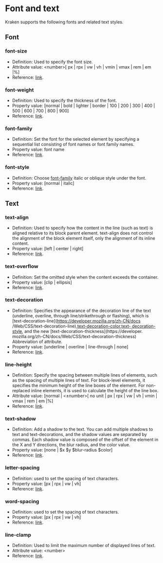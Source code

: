 # Font and text

Kraken supports the following fonts and related text styles.

## Font

### font-size

- Definition: Used to specify the font size.
- Attribute value: \<number>[ px | rpx | vw | vh | vmin | vmax | rem | em |%]
- Reference: [link](https://developer.mozilla.org/zh-CN/docs/Web/CSS/font-size).

### font-weight

- Definition: Used to specify the thickness of the font.
- Property value: [normal | bold | lighter | border | 100 | 200 | 300 | 400 | 500 | 600 | 700 | 800 | 900]
- Reference: [link](https://developer.mozilla.org/zh-CN/docs/Web/CSS/font-weight).

### font-family

- Definition: Set the font for the selected element by specifying a sequential list consisting of font names or font family names.
- Property value: font name
- Reference: [link](https://developer.mozilla.org/zh-CN/docs/Web/CSS/font-family).

### font-style

- Definition: Choose [font-family](https://developer.mozilla.org/zh-CN/docs/Web/CSS/font-family) italic or oblique style under the font.
- Property value: [normal | italic]
- Reference: [link](https://developer.mozilla.org/zh-CN/docs/Web/CSS/font-style).

## Text

### text-align

- Definition: Used to specify how the content in the line (such as text) is aligned relative to its block parent element. text-align does not control the alignment of the block element itself, only the alignment of its inline content.
- Property value: [left | center | right]
- Reference: [link](https://developer.mozilla.org/zh-CN/docs/Web/CSS/text-align).

### text-overflow

- Definition: Set the omitted style when the content exceeds the container.
- Property value: [clip | ellipsis]
- Reference: [link](https://developer.mozilla.org/zh-CN/docs/Web/CSS/text-overflow).

### text-decoration

- Definition: Specifies the appearance of the decoration line of the text (underline, overline, through line/strikethrough or flashing), which is [text-decoration-line](https://developer.mozilla.org/zh-CN/docs /Web/CSS/text-decoration-line),[text-decoration-color](https://developer.mozilla.org/zh-CN/docs/Web/CSS/text-decoration-color),[text- decoration-style](https://developer.mozilla.org/zh-CN/docs/Web/CSS/text-decoration-style), and the new [text-decoration-thickness](https://developer. mozilla.org/zh-CN/docs/Web/CSS/text-decoration-thickness) Abbreviation of attribute.
- Property value: [underline | overline | line-through | none]
- Reference: [link](https://developer.mozilla.org/zh-CN/docs/Web/CSS/text-decoration).

### line-height

- Definition: Specify the spacing between multiple lines of elements, such as the spacing of multiple lines of text. For block-level elements, it specifies the minimum height of the line boxes of the element. For non-replaced inline elements, it is used to calculate the height of the line box.
- Attribute value: [normal | <±number>[ no unit | px | rpx | vw | vh | vmin | vmax | rem | em |%]
- Reference: [link](https://developer.mozilla.org/zh-CN/docs/Web/CSS/line-height).

### text-shadow

- Definition: Add a shadow to the text. You can add multiple shadows to text and text-decorations, and the shadow values ​​are separated by commas. Each shadow value is composed of the offset of the element in the X and Y directions, the blur radius, and the color value.
- Property value: [none | \$x \$y \$blur-radius \$color]
- Reference: [link](https://developer.mozilla.org/zh-CN/docs/Web/CSS/text-shadow).

### letter-spacing

- Definition: used to set the spacing of text characters.
- Property value: [px | rpx | vw | vh]
- Reference: [link](https://developer.mozilla.org/zh-CN/docs/Web/CSS/letter-spacing).

### word-spacing

- Definition: used to set the spacing of text characters.
- Property value: [px | rpx | vw | vh]
- Reference: [link](https://developer.mozilla.org/zh-CN/docs/Web/CSS/word-spacing).

### line-clamp

- Definition: Used to limit the maximum number of displayed lines of text.
- Attribute value: \<number>
- Reference: [link](https://www.w3.org/TR/css-overflow-3/#line-clamp).
